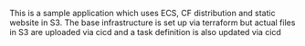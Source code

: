 This is a sample application which uses ECS, CF distribution and static website in S3. The base infrastructure is set up via terraform but actual files in S3 are uploaded via cicd and a task definition is also updated via cicd
